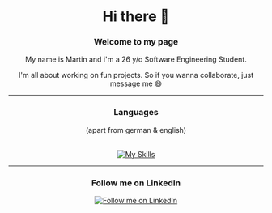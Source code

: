 <div align="center">
<h1>Hi there 👋</h1>

### Welcome to my page

My name is Martin and i'm a 26 y/o Software Engineering Student.

I'm all about working on fun projects. So if you wanna collaborate, just message me 😄
<hr>
<h3>Languages</h3> (apart from german & english)<br><br>

[![My Skills](https://skillicons.dev/icons?i=js,html,css,java,ts,react)]()


<hr>
<h3>Follow me on LinkedIn</h2>

<a href="https://www.linkedin.com/in/martin-dworak/" target="_blank">
  <img src="https://img.shields.io/badge/LinkedIn-0A66C2.svg?style=for-the-badge&logo=LinkedIn&logoColor=white" alt="Follow me on LinkedIn" />
</a>


</div>
